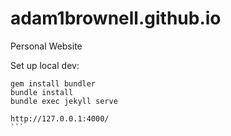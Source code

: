 # adam1brownell.github.io
Personal Website

Set up local dev:

````
gem install bundler
bundle install
bundle exec jekyll serve

http://127.0.0.1:4000/
```

